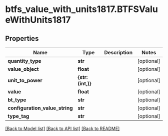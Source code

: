 # btfs_value_with_units1817.BTFSValueWithUnits1817

## Properties
Name | Type | Description | Notes
------------ | ------------- | ------------- | -------------
**quantity_type** | **str** |  | [optional] 
**value_object** | **float** |  | [optional] 
**unit_to_power** | **{str: (int,)}** |  | [optional] 
**value** | **float** |  | [optional] 
**bt_type** | **str** |  | [optional] 
**configuration_value_string** | **str** |  | [optional] 
**type_tag** | **str** |  | [optional] 

[[Back to Model list]](../README.md#documentation-for-models) [[Back to API list]](../README.md#documentation-for-api-endpoints) [[Back to README]](../README.md)


